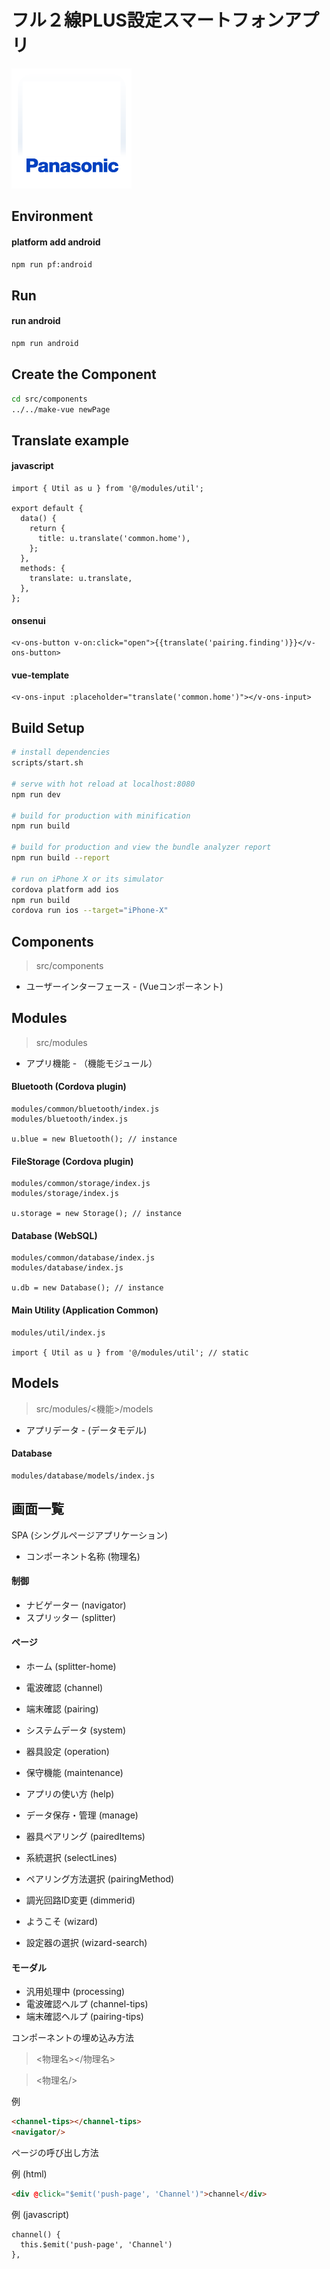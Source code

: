 # フル２線PLUS設定スマートフォンアプリ

![Screenshot](src/assets/logo.png)

## Environment

#### platform add android
```bash
npm run pf:android
```

## Run

#### run android
```bash
npm run android
```

## Create the Component
```bash
cd src/components
../../make-vue newPage
```

## Translate example

#### javascript
```es2015
import { Util as u } from '@/modules/util';

export default {
  data() {
    return {
      title: u.translate('common.home'),
    };
  },
  methods: {
    translate: u.translate,
  },
};

```

#### onsenui
```onsenui
<v-ons-button v-on:click="open">{{translate('pairing.finding')}}</v-ons-button>
```

#### vue-template
```vue-template
<v-ons-input :placeholder="translate('common.home')"></v-ons-input>
```

## Build Setup

```bash
# install dependencies
scripts/start.sh

# serve with hot reload at localhost:8080
npm run dev

# build for production with minification
npm run build

# build for production and view the bundle analyzer report
npm run build --report

# run on iPhone X or its simulator
cordova platform add ios
npm run build
cordova run ios --target="iPhone-X"
```

## Components
> src/components

* ユーザーインターフェース - (Vueコンポーネント)

## Modules
> src/modules

* アプリ機能 - （機能モジュール）

#### Bluetooth (Cordova plugin)
```pre
modules/common/bluetooth/index.js
modules/bluetooth/index.js

u.blue = new Bluetooth(); // instance
```

#### FileStorage (Cordova plugin)
```pre
modules/common/storage/index.js
modules/storage/index.js

u.storage = new Storage(); // instance
```

#### Database (WebSQL)
```pre
modules/common/database/index.js
modules/database/index.js

u.db = new Database(); // instance
```

#### Main Utility (Application Common)
```pre
modules/util/index.js

import { Util as u } from '@/modules/util'; // static
```

## Models
> src/modules/<機能>/models

* アプリデータ - (データモデル)

#### Database
```pre
modules/database/models/index.js
```

## 画面一覧

SPA (シングルページアプリケーション)

* コンポーネント名称 (物理名)

#### 制御
* ナビゲーター (navigator)
* スプリッター (splitter)

#### ページ
* ホーム (splitter-home)
* 電波確認 (channel)
* 端末確認 (pairing)
* システムデータ (system)
* 器具設定 (operation)
* 保守機能 (maintenance)
* アプリの使い方 (help)
* データ保存・管理 (manage)

* 器具ペアリング (pairedItems)
* 系統選択 (selectLines)
* ペアリング方法選択 (pairingMethod)
* 調光回路ID変更 (dimmerid)
* ようこそ (wizard)
* 設定器の選択 (wizard-search)

#### モーダル
* 汎用処理中 (processing)
* 電波確認ヘルプ (channel-tips)
* 端末確認ヘルプ (pairing-tips)

コンポーネントの埋め込み方法

> <物理名></物理名>

> <物理名/>

例
```html
<channel-tips></channel-tips>
<navigator/>
```

ページの呼び出し方法

例 (html)
```html
<div @click="$emit('push-page', 'Channel')">channel</div>
```

例 (javascript)
```es6
channel() {
  this.$emit('push-page', 'Channel')
},
```
